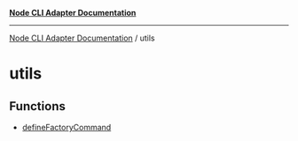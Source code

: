 [**Node CLI Adapter Documentation**](../README.md)

***

[Node CLI Adapter Documentation](../README.md) / utils

# utils

## Functions

- [defineFactoryCommand](functions/defineFactoryCommand.md)
